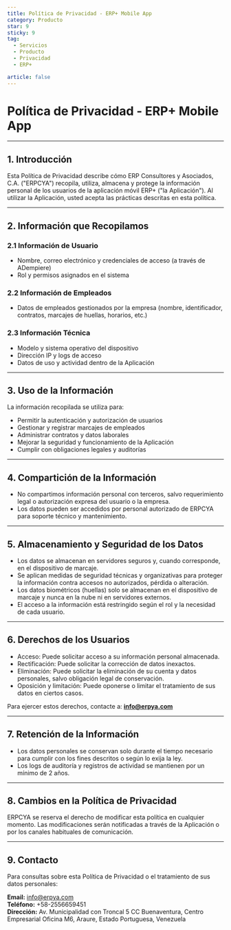 ```yaml
---
title: Política de Privacidad - ERP+ Mobile App
category: Producto
star: 9
sticky: 9
tag:
  - Servicios
  - Producto
  - Privacidad
  - ERP+

article: false
---
```


# Política de Privacidad - ERP+ Mobile App

---

## 1. Introducción

Esta Política de Privacidad describe cómo ERP Consultores y Asociados, C.A. ("ERPCYA") recopila, utiliza, almacena y protege la información personal de los usuarios de la aplicación móvil ERP+ ("la Aplicación"). Al utilizar la Aplicación, usted acepta las prácticas descritas en esta política.

---

## 2. Información que Recopilamos

### 2.1 Información de Usuario
- Nombre, correo electrónico y credenciales de acceso (a través de ADempiere)
- Rol y permisos asignados en el sistema

### 2.2 Información de Empleados
- Datos de empleados gestionados por la empresa (nombre, identificador, contratos, marcajes de huellas, horarios, etc.)

### 2.3 Información Técnica
- Modelo y sistema operativo del dispositivo
- Dirección IP y logs de acceso
- Datos de uso y actividad dentro de la Aplicación

---

## 3. Uso de la Información

La información recopilada se utiliza para:
- Permitir la autenticación y autorización de usuarios
- Gestionar y registrar marcajes de empleados
- Administrar contratos y datos laborales
- Mejorar la seguridad y funcionamiento de la Aplicación
- Cumplir con obligaciones legales y auditorías

---

## 4. Compartición de la Información

- No compartimos información personal con terceros, salvo requerimiento legal o autorización expresa del usuario o la empresa.
- Los datos pueden ser accedidos por personal autorizado de ERPCYA para soporte técnico y mantenimiento.

---

## 5. Almacenamiento y Seguridad de los Datos

- Los datos se almacenan en servidores seguros y, cuando corresponde, en el dispositivo de marcaje.
- Se aplican medidas de seguridad técnicas y organizativas para proteger la información contra accesos no autorizados, pérdida o alteración.
- Los datos biométricos (huellas) solo se almacenan en el dispositivo de marcaje y nunca en la nube ni en servidores externos.
- El acceso a la información está restringido según el rol y la necesidad de cada usuario.

---

## 6. Derechos de los Usuarios

- Acceso: Puede solicitar acceso a su información personal almacenada.
- Rectificación: Puede solicitar la corrección de datos inexactos.
- Eliminación: Puede solicitar la eliminación de su cuenta y datos personales, salvo obligación legal de conservación.
- Oposición y limitación: Puede oponerse o limitar el tratamiento de sus datos en ciertos casos.

Para ejercer estos derechos, contacte a: **info@erpya.com**

---

## 7. Retención de la Información

- Los datos personales se conservan solo durante el tiempo necesario para cumplir con los fines descritos o según lo exija la ley.
- Los logs de auditoría y registros de actividad se mantienen por un mínimo de 2 años.

---

## 8. Cambios en la Política de Privacidad

ERPCYA se reserva el derecho de modificar esta política en cualquier momento. Las modificaciones serán notificadas a través de la Aplicación o por los canales habituales de comunicación.

---

## 9. Contacto

Para consultas sobre esta Política de Privacidad o el tratamiento de sus datos personales:

**Email:** info@erpya.com  
**Teléfono:** +58-2556659451  
**Dirección:** Av. Municipalidad con Troncal 5 CC Buenaventura, Centro Empresarial Oficina M6, Araure, Estado Portuguesa, Venezuela 